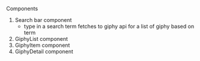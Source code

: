 Components
1. Search bar component
    - type in a search term fetches to giphy api for a list of giphy based on term
2. GiphyList component
3. GiphyItem component
4. GiphyDetail component